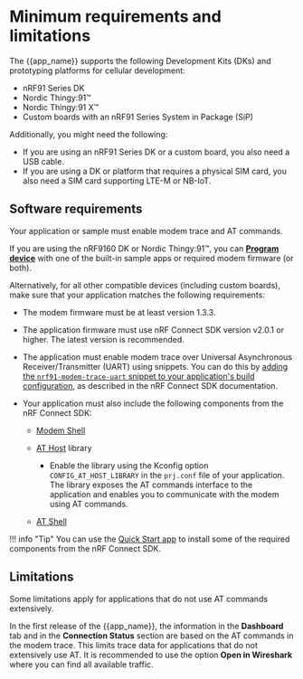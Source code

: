 # Minimum requirements and limitations

The {{app_name}} supports the following Development Kits (DKs) and prototyping platforms for cellular development:

- nRF91 Series DK
- Nordic Thingy:91™
- Nordic Thingy:91 X™
- Custom boards with an nRF91 Series System in Package (SiP)

Additionally, you might need the following:

- If you are using an nRF91 Series DK or a custom board, you also need a USB cable.
- If you are using a DK or platform that requires a physical SIM card, you also need a SIM card supporting LTE-M or NB-IoT.

## Software requirements

Your application or sample must enable modem trace and AT commands.

If you are using the nRF9160 DK or Nordic Thingy:91™, you can [**Program device**](./overview.md#program-device) with one of the built-in sample apps or required modem firmware (or both).

Alternatively, for all other compatible devices (including custom boards), make sure that your application matches the following requirements:

  - The modem firmware must be at least version 1.3.3.
  - The application firmware must use nRF Connect SDK version v2.0.1 or higher. The latest version is recommended.
  - The application must enable modem trace over Universal Asynchronous Receiver/Transmitter (UART) using snippets. You can do this by [adding the `nrf91-modem-trace-uart` snippet to your application's build configuration](https://docs.nordicsemi.com/bundle/ncs-latest/page/nrf/app_dev/device_guides/nrf91/nrf91_snippet.html#nrf91_modem_tracing_with_uart_backend_using_snippets), as described in the nRF Connect SDK documentation.
  - Your application must also include the following components from the nRF Connect SDK:

     - [Modem Shell](https://docs.nordicsemi.com/bundle/ncs-latest/page/nrf/samples/cellular/modem_shell/README.html)
     - [AT Host](https://docs.nordicsemi.com/bundle/ncs-latest/page/nrf/libraries/modem/at_host.html) library

        - Enable the library using the Kconfig option `CONFIG_AT_HOST_LIBRARY` in the `prj.conf` file of your application. The library exposes the AT commands interface to the application and enables you to communicate with the modem using AT commands.

     - [AT Shell](https://docs.nordicsemi.com/bundle/ncs-latest/page/nrf/libraries/modem/at_shell.html)

!!! info "Tip"
      You can use the [Quick Start app](https://docs.nordicsemi.com/bundle/nrf-connect-quickstart/page/index.html) to install some of the required components from the nRF Connect SDK.

## Limitations

Some limitations apply for applications that do not use AT commands extensively.

In the first release of the {{app_name}}, the information in the **Dashboard** tab and in the **Connection Status** section are based on the AT commands in the modem trace. This limits trace data for applications that do not extensively use AT. It is recommended to use the option **Open in Wireshark** where you can find all available traffic.